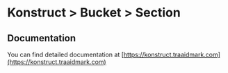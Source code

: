 # Konstruct > Bucket > Section

## Documentation

You can find detailed documentation at [https://konstruct.traaidmark.com](https://konstruct.traaidmark.com)
